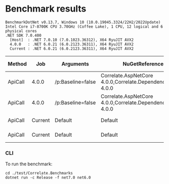 # Benchmark results

```
BenchmarkDotNet v0.13.7, Windows 10 (10.0.19045.3324/22H2/2022Update)
Intel Core i7-8700K CPU 3.70GHz (Coffee Lake), 1 CPU, 12 logical and 6 physical cores
.NET SDK 7.0.400
  [Host]  : .NET 7.0.10 (7.0.1023.36312), X64 RyuJIT AVX2
  4.0.0   : .NET 6.0.21 (6.0.2123.36311), X64 RyuJIT AVX2
  Current : .NET 6.0.21 (6.0.2123.36311), X64 RyuJIT AVX2
```

|  Method |     Job |         Arguments |                                                NuGetReferences | Toolchain |     Mean |   Error |  StdDev | Ratio | RatioSD |   Gen0 | Allocated | Alloc Ratio |
|-------- |-------- |------------------ |--------------------------------------------------------------- |---------- |---------:|--------:|--------:|------:|--------:|-------:|----------:|------------:|
| ApiCall |   4.0.0 | /p:Baseline=false | Correlate.AspNetCore 4.0.0,Correlate.DependencyInjection 4.0.0 |  .NET 6.0 | 148.2 us | 1.95 us | 1.73 us |  1.02 |    0.02 | 0.4883 |   4.33 KB |        1.11 |
| ApiCall |   4.0.0 | /p:Baseline=false | Correlate.AspNetCore 4.0.0,Correlate.DependencyInjection 4.0.0 |  .NET 7.0 | 148.1 us | 0.93 us | 0.87 us |  1.02 |    0.01 | 0.4883 |   4.06 KB |        1.04 |
| ApiCall | Current |           Default |                                                        Default |  .NET 6.0 | 140.2 us | 1.12 us | 1.05 us |  0.96 |    0.01 | 0.4883 |   4.16 KB |        1.07 |
| ApiCall | Current |           Default |                                                        Default |  .NET 7.0 | 145.8 us | 1.07 us | 1.00 us |  1.00 |    0.00 | 0.4883 |   3.91 KB |        1.00 |

### CLI

To run the benchmark:
```
cd ./test/Correlate.Benchmarks
dotnet run -c Release -f net7.0 net6.0
```
